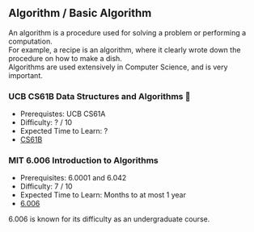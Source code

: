 ## Algorithm / Basic Algorithm

An algorithm is a procedure used for solving a problem or performing a computation.<br>
For example, a recipe is an algorithm, where it clearly wrote down the procedure on how to make a dish.<br>
Algorithms are used extensively in Computer Science, and is very important.

### UCB CS61B Data Structures and Algorithms 🎯
- Prerequistes: UCB CS61A
- Difficulty: ? / 10
- Expected Time to Learn: ?
- [CS61B](https://sp24.datastructur.es/)

### MIT 6.006 Introduction to Algorithms
- Prerequisites: 6.0001 and 6.042
- Difficulty: 7 / 10
- Expected Time to Learn: Months to at most 1 year
- [6.006](https://ocw.mit.edu/courses/6-006-introduction-to-algorithms-fall-2011/)

6.006 is known for its difficulty as an undergraduate course.
